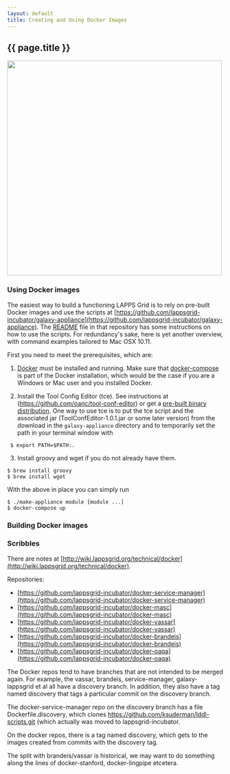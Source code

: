 ```yaml
---
layout: default
title: Creating and Using Docker Images
---
```


## {{ page.title }}

<div class="image">
<img src="https://lapps.github.io/installation/images/lapps-docker.png" width="500">
<div class="caption"></div>
</div>


### Using Docker images

The easiest way to build a functioning LAPPS Grid is to rely on pre-built Docker images and use the scripts at [https://github.com/lappsgrid-incubator/galaxy-appliance](https://github.com/lappsgrid-incubator/galaxy-appliance). The [README](https://github.com/lappsgrid-incubator/galaxy-appliance/blob/master/README.md) file in that repository has some instructions on how to use the scripts. For redundancy's sake, here is yet another overview, with command examples tailored to Mac OSX 10.11.

First you need to meet the prerequisites, which are:

1. [Docker](https://www.docker.com/) must be installed and running. Make sure that [docker-compose](https://docs.docker.com/compose/) is part of the Docker installation, which would be the case if you are a Windows or Mac user and you installed Docker.

2. Install the Tool Config Editor (tce). See instructions at (https://github.com/oanc/tool-conf-editor) or get a [pre-built binary distribution](http://www.anc.org/downloads/ToolConfEditor-latest.tgz). One way to use tce is to put the tce script and the associated jar (ToolConfEditor-1.0.1.jar or some later version) from the download in the `galaxy-appliance` directory and to temporarily set the path in your terminal window with
```
 $ export PATH=$PATH:.
```

3. Install groovy and wget if you do not already have them.
```
$ brew install groovy
$ brew install wget
```

With the above in place you can simply run

```
$ ./make-appliance module [module ...]
$ docker-compose up
```


### Building Docker images



### Scribbles

There are notes at [http://wiki.lappsgrid.org/technical/docker](http://wiki.lappsgrid.org/technical/docker).

Repositories:

- [https://github.com/lappsgrid-incubator/docker-service-manager](https://github.com/lappsgrid-incubator/docker-service-manager)
- [https://github.com/lappsgrid-incubator/docker-masc](https://github.com/lappsgrid-incubator/docker-masc)
- [https://github.com/lappsgrid-incubator/docker-vassar](https://github.com/lappsgrid-incubator/docker-vassar)
- [https://github.com/lappsgrid-incubator/docker-brandeis](https://github.com/lappsgrid-incubator/docker-brandeis)
- [https://github.com/lappsgrid-incubator/docker-oaqa](https://github.com/lappsgrid-incubator/docker-oaqa)

The Docker repos tend to have branches that are not intended to be merged again. For example, the vassar, brandeis, service-manager, galaxy-lappsgrid et al all have a discovery branch. In addition, they also have a tag named discovery that tags a particular commit on the discovery branch.

The docker-service-manager repo on the discovery branch has a file Dockerfile.discovery, which clones https://github.com/ksuderman/lddl-scripts.git (which actually was moved to lappsgrid-incubator.

On the docker repos, there is a tag named discovery, which gets to the images created from commits with the discovery tag.

The split with brandeis/vassar is historical, we may want to do something along the lines of docker-stanford, docker-lingpipe etcetera.
